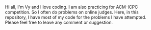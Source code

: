 Hi all,
I'm Vy and I love coding.
I am also practicing for ACM-ICPC competition. So I often do problems on online
judges. Here, in this repository, I have most of my code for the problems I
have attempted. Please feel free to leave any comment or suggestion.
